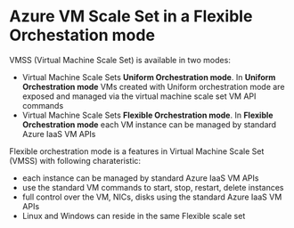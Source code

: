 <properties
pageTitle= 'Azure VM Scale Set in a Flexible Orchestation mode'
description= "Azure VM Scale Set in a Flexible Orchestation mode"
documentationcenter: na
services="Azure Virtual Machine Scale Set"
documentationCenter="na"
authors="fabferri"
manager=""
editor=""/>

<tags
   ms.service="configuration-Example-Azure"
   ms.devlang="na"
   ms.topic="article"
   ms.tgt_pltfrm="azure"
   ms.workload="na"
   ms.date="09/03/2022"
   ms.author="fabferri" />

# Azure VM Scale Set in a Flexible Orchestation mode
VMSS (Virtual Machine Scale Set) is available in two modes:
- Virtual Machine Scale Sets **Uniform Orchestration mode**. In **Uniform Orchestration mode** VMs created with Uniform orchestration mode are exposed and managed via the virtual machine scale set VM API commands
- Virtual Machine Scale Sets **Flexible Orchestration mode**. In **Flexible Orchestration mode** each VM instance can be managed by standard Azure IaaS VM APIs


Flexible orchestration mode is a features in Virtual Machine Scale Set (VMSS) with following charateristic:
- each instance can be managed by  standard Azure IaaS VM APIs 
- use the standard VM commands to start, stop, restart, delete instances
- full control over the VM, NICs, disks using the standard Azure IaaS VM APIs
- Linux and Windows can reside in the same Flexible scale set



<!--Image References-->

[1]: ./media/network-diagram1.png "network diagram"


<!--Link References-->

